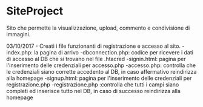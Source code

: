 # SiteProject

Sito che permette la visualizzazione, upload, commento e condivisione di immagini.

03/10/2017 - Creati i file funzionanti di registrazione e accesso al sito.
  -index.php: la pagina di arrivo
  -dbconnection.php: codice per ricevere i dati di accesso al DB che si trovano nel file .htacred
  -signin.html: pagina per l'inserimento delle credenziali per accesso.php
  -accesso.php: controlla che le credenziali siano corrette accedento al DB, in caso affermativo reindirizza alla homepage
  -signup.html: pagina per l'inserimento delle credenziali per registrazione.php
  -registrazione.php :controlla che tutti i campi siano completi ed inserisce tutto nel DB, in caso di successo reindirizza alla   homepage
